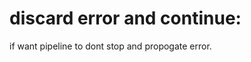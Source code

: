 
discard error and continue:
===========================
if want  pipeline to dont stop and propogate error.   
